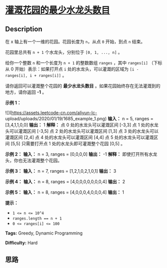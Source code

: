 # [灌溉花园的最少水龙头数目][title]

## Description

在 x 轴上有一个一维的花园。花园长度为 `n`，从点 `0` 开始，到点 `n` 结束。

花园里总共有 `n + 1` 个水龙头，分别位于 `[0, 1, ..., n]` 。

给你一个整数 `n` 和一个长度为 `n + 1` 的整数数组 `ranges` ，其中 `ranges[i]` （下标从 0 开始）表示：如果打开点
`i` 处的水龙头，可以灌溉的区域为 `[i -  ranges[i], i + ranges[i]]` 。

请你返回可以灌溉整个花园的  **最少水龙头数目**  。如果花园始终存在无法灌溉到的地方，请你返回  **-1**  。



**示例 1：**

![](https://assets.leetcode-cn.com/aliyun-lc-
upload/uploads/2020/01/19/1685_example_1.png)
            **输入：** n = 5, ranges = [3,4,1,1,0,0]    **输出：** 1    **解释：** 点 0 处的水龙头可以灌溉区间 [-3,3]    点 1 处的水龙头可以灌溉区间 [-3,5]    点 2 处的水龙头可以灌溉区间 [1,3]    点 3 处的水龙头可以灌溉区间 [2,4]    点 4 处的水龙头可以灌溉区间 [4,4]    点 5 处的水龙头可以灌溉区间 [5,5]    只需要打开点 1 处的水龙头即可灌溉整个花园 [0,5] 。    

**示例 2：**
            **输入：** n = 3, ranges = [0,0,0,0]    **输出：** -1    **解释：** 即使打开所有水龙头，你也无法灌溉整个花园。    

**示例 3：**
            **输入：** n = 7, ranges = [1,2,1,0,2,1,0,1]    **输出：** 3    

**示例 4：**
            **输入：** n = 8, ranges = [4,0,0,0,0,0,0,0,4]    **输出：** 2    

**示例 5：**
            **输入：** n = 8, ranges = [4,0,0,0,4,0,0,0,4]    **输出：** 1    



**提示：**

  * `1 <= n <= 10^4`
  * `ranges.length == n + 1`
  * `0 <= ranges[i] <= 100`


**Tags:** Greedy, Dynamic Programming

**Difficulty:** Hard

## 思路

[title]: https://leetcode-cn.com/problems/minimum-number-of-taps-to-open-to-water-a-garden
